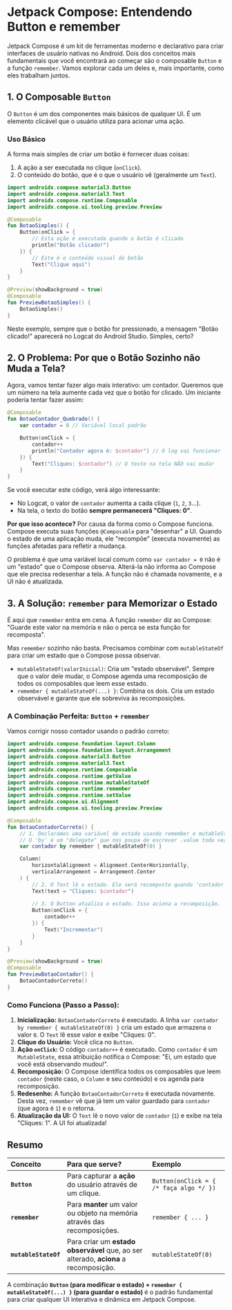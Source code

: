 # Jetpack Compose: Entendendo Button e remember

Jetpack Compose é um kit de ferramentas moderno e declarativo para criar interfaces de usuário nativas no Android. Dois dos conceitos mais fundamentais que você encontrará ao começar são o composable `Button` e a função `remember`. Vamos explorar cada um deles e, mais importante, como eles trabalham juntos.

## 1. O Composable `Button`

O `Button` é um dos componentes mais básicos de qualquer UI. É um elemento clicável que o usuário utiliza para acionar uma ação.

### Uso Básico

A forma mais simples de criar um botão é fornecer duas coisas:
1.  A ação a ser executada no clique (`onClick`).
2.  O conteúdo do botão, que é o que o usuário vê (geralmente um `Text`).

```kotlin
import androidx.compose.material3.Button
import androidx.compose.material3.Text
import androidx.compose.runtime.Composable
import androidx.compose.ui.tooling.preview.Preview

@Composable
fun BotaoSimples() {
    Button(onClick = { 
        // Esta ação é executada quando o botão é clicado
        println("Botão clicado!") 
    }) {
        // Este é o conteúdo visual do botão
        Text("Clique aqui")
    }
}

@Preview(showBackground = true)
@Composable
fun PreviewBotaoSimples() {
    BotaoSimples()
}
```
Neste exemplo, sempre que o botão for pressionado, a mensagem "Botão clicado!" aparecerá no Logcat do Android Studio. Simples, certo?

## 2. O Problema: Por que o Botão Sozinho não Muda a Tela?

Agora, vamos tentar fazer algo mais interativo: um contador. Queremos que um número na tela aumente cada vez que o botão for clicado. Um iniciante poderia tentar fazer assim:

```kotlin
@Composable
fun BotaoContador_Quebrado() {
    var contador = 0 // Variável local padrão

    Button(onClick = { 
        contador++ 
        println("Contador agora é: $contador") // O log vai funcionar
    }) {
        Text("Cliques: $contador") // O texto na tela NÃO vai mudar
    }
}
```
Se você executar este código, verá algo interessante:
* No Logcat, o valor de `contador` aumenta a cada clique (`1`, `2`, `3`...).
* Na tela, o texto do botão **sempre permanecerá "Cliques: 0"**.

**Por que isso acontece?** Por causa da forma como o Compose funciona. Compose executa suas funções `@Composable` para "desenhar" a UI. Quando o estado de uma aplicação muda, ele "recompõe" (executa novamente) as funções afetadas para refletir a mudança.

O problema é que uma variável local comum como `var contador = 0` não é um "estado" que o Compose observa. Alterá-la não informa ao Compose que ele precisa redesenhar a tela. A função não é chamada novamente, e a UI não é atualizada.

## 3. A Solução: `remember` para Memorizar o Estado

É aqui que `remember` entra em cena. A função `remember` diz ao Compose: "Guarde este valor na memória e não o perca se esta função for recomposta".

Mas `remember` sozinho não basta. Precisamos combinar com `mutableStateOf` para criar um estado que o Compose possa observar.

* `mutableStateOf(valorInicial)`: Cria um "estado observável". Sempre que o valor dele mudar, o Compose agenda uma recomposição de todos os composables que leem esse estado.
* `remember { mutableStateOf(...) }`: Combina os dois. Cria um estado observável e garante que ele sobreviva às recomposições.

### A Combinação Perfeita: `Button` + `remember`

Vamos corrigir nosso contador usando o padrão correto:

```kotlin
import androidx.compose.foundation.layout.Column
import androidx.compose.foundation.layout.Arrangement
import androidx.compose.material3.Button
import androidx.compose.material3.Text
import androidx.compose.runtime.Composable
import androidx.compose.runtime.getValue
import androidx.compose.runtime.mutableStateOf
import androidx.compose.runtime.remember
import androidx.compose.runtime.setValue
import androidx.compose.ui.Alignment
import androidx.compose.ui.tooling.preview.Preview

@Composable
fun BotaoContadorCorreto() {
    // 1. Declaramos uma variável de estado usando remember e mutableStateOf
    // O 'by' é um "delegate" que nos poupa de escrever .value toda vez.
    var contador by remember { mutableStateOf(0) }

    Column(
        horizontalAlignment = Alignment.CenterHorizontally,
        verticalArrangement = Arrangement.Center
    ) {
        // 2. O Text lê o estado. Ele será recomposto quando 'contador' mudar.
        Text(text = "Cliques: $contador")
        
        // 3. O Button atualiza o estado. Isso aciona a recomposição.
        Button(onClick = { 
            contador++ 
        }) {
            Text("Incrementar")
        }
    }
}

@Preview(showBackground = true)
@Composable
fun PreviewBotaoContador() {
    BotaoContadorCorreto()
}

```

### Como Funciona (Passo a Passo):

1.  **Inicialização:** `BotaoContadorCorreto` é executado. A linha `var contador by remember { mutableStateOf(0) }` cria um estado que armazena o valor `0`. O `Text` lê esse valor e exibe "Cliques: 0".
2.  **Clique do Usuário:** Você clica no `Button`.
3.  **Ação `onClick`:** O código `contador++` é executado. Como `contador` é um `MutableState`, essa atribuição notifica o Compose: "Ei, um estado que você está observando mudou!".
4.  **Recomposição:** O Compose identifica todos os composables que leem `contador` (neste caso, o `Column` e seu conteúdo) e os agenda para recomposição.
5.  **Redesenho:** A função `BotaoContadorCorreto` é executada novamente. Desta vez, `remember` vê que já tem um valor guardado para `contador` (que agora é `1`) e o retorna.
6.  **Atualização da UI:** O `Text` lê o novo valor de `contador` (`1`) e exibe na tela "Cliques: 1". A UI foi atualizada!

## Resumo

| Conceito | Para que serve? | Exemplo |
| :--- | :--- | :--- |
| **`Button`** | Para capturar a **ação** do usuário através de um clique. | `Button(onClick = { /* faça algo */ })` |
| **`remember`** | Para **manter** um valor ou objeto na memória através das recomposições. | `remember { ... }` |
| **`mutableStateOf`** | Para criar um **estado observável** que, ao ser alterado, **aciona** a recomposição. | `mutableStateOf(0)` |

A combinação **`Button` (para modificar o estado) + `remember { mutableStateOf(...) }` (para guardar o estado)** é o padrão fundamental para criar qualquer UI interativa e dinâmica em Jetpack Compose.
